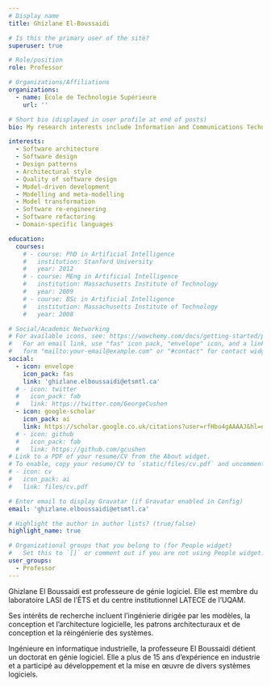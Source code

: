 ```yaml
---
# Display name
title: Ghizlane El-Boussaidi

# Is this the primary user of the site?
superuser: true

# Role/position
role: Professor 

# Organizations/Affiliations
organizations:
  - name: École de Technologie Supérieure
    url: ''

# Short bio (displayed in user profile at end of posts)
bio: My research interests include Information and Communications Technologies Aeronautics and Aerospace

interests:
  - Software architecture
  - Software design
  - Design patterns
  - Architectural style
  - Quality of software design
  - Model-driven development
  - Modelling and meta-modelling
  - Model transformation
  - Software re-engineering
  - Software refactoring
  - Domain-specific languages

education:
  courses:
    # - course: PhD in Artificial Intelligence
    #   institution: Stanford University
    #   year: 2012
    # - course: MEng in Artificial Intelligence
    #   institution: Massachusetts Institute of Technology
    #   year: 2009
    # - course: BSc in Artificial Intelligence
    #   institution: Massachusetts Institute of Technology
    #   year: 2008

# Social/Academic Networking
# For available icons, see: https://wowchemy.com/docs/getting-started/page-builder/#icons
#   For an email link, use "fas" icon pack, "envelope" icon, and a link in the
#   form "mailto:your-email@example.com" or "#contact" for contact widget.
social:
  - icon: envelope
    icon_pack: fas
    link: 'ghizlane.elboussaidi@etsmtl.ca'
  # - icon: twitter
  #   icon_pack: fab
  #   link: https://twitter.com/GeorgeCushen
  - icon: google-scholar
    icon_pack: ai
    link: https://scholar.google.co.uk/citations?user=rfHbo4gAAAAJ&hl=en&oi=ao
  # - icon: github
  #   icon_pack: fab
  #   link: https://github.com/gcushen
# Link to a PDF of your resume/CV from the About widget.
# To enable, copy your resume/CV to `static/files/cv.pdf` and uncomment the lines below.
# - icon: cv
#   icon_pack: ai
#   link: files/cv.pdf

# Enter email to display Gravatar (if Gravatar enabled in Config)
email: 'ghizlane.elboussaidi@etsmtl.ca'

# Highlight the author in author lists? (true/false)
highlight_name: true

# Organizational groups that you belong to (for People widget)
#   Set this to `[]` or comment out if you are not using People widget.
user_groups:
  - Professor
---
```


Ghizlane El Boussaidi est professeure de génie logiciel. Elle est membre du laboratoire LASI de l’ÉTS et du centre institutionnel LATECE de l’UQAM.

Ses intérêts de recherche incluent l’ingénierie dirigée par les modèles, la conception et l’architecture logicielle, les patrons architecturaux et de conception et la réingénierie des systèmes.

Ingénieure en informatique industrielle, la professeure El Boussaidi détient un doctorat en génie logiciel. Elle a plus de 15 ans d’expérience en industrie et a participé au développement et la mise en œuvre de divers systèmes logiciels.